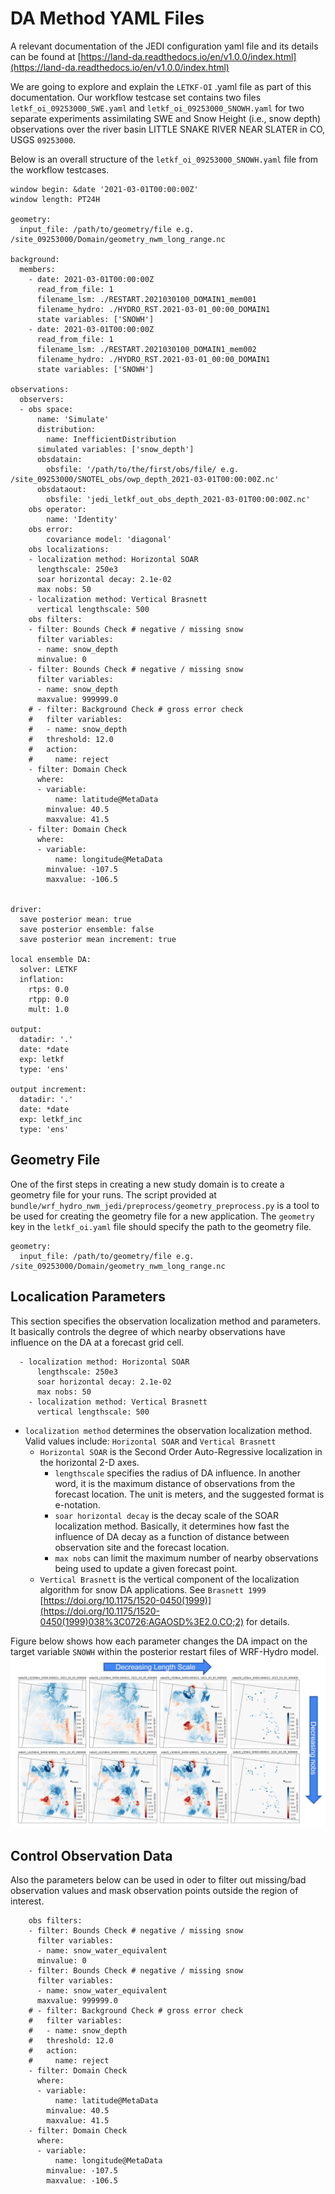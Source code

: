 # DA Method YAML Files

A relevant documentation of the JEDI configuration yaml file and its details can be found at [https://land-da.readthedocs.io/en/v1.0.0/index.html](https://land-da.readthedocs.io/en/v1.0.0/index.html)

We are going to explore and explain the `LETKF-OI` .yaml file as part of this documentation. Our workflow testcase set contains two files `letkf_oi_09253000_SWE.yaml` and `letkf_oi_09253000_SNOWH.yaml` for two separate experiments assimilating SWE and Snow Height (i.e., snow depth) observations over the river basin LITTLE SNAKE RIVER NEAR SLATER in CO, USGS `09253000`.


Below is an overall structure of the `letkf_oi_09253000_SNOWH.yaml` file from the workflow testcases.
```
window begin: &date '2021-03-01T00:00:00Z'
window length: PT24H

geometry:
  input_file: /path/to/geometry/file e.g. /site_09253000/Domain/geometry_nwm_long_range.nc

background:
  members:
    - date: 2021-03-01T00:00:00Z
      read_from_file: 1
      filename_lsm: ./RESTART.2021030100_DOMAIN1_mem001
      filename_hydro: ./HYDRO_RST.2021-03-01_00:00_DOMAIN1
      state variables: ['SNOWH']
    - date: 2021-03-01T00:00:00Z
      read_from_file: 1
      filename_lsm: ./RESTART.2021030100_DOMAIN1_mem002
      filename_hydro: ./HYDRO_RST.2021-03-01_00:00_DOMAIN1
      state variables: ['SNOWH']  

observations:
  observers:
  - obs space:
      name: 'Simulate'
      distribution:
        name: InefficientDistribution
      simulated variables: ['snow_depth']
      obsdatain:
        obsfile: '/path/to/the/first/obs/file/ e.g. /site_09253000/SNOTEL_obs/owp_depth_2021-03-01T00:00:00Z.nc'
      obsdataout:
        obsfile: 'jedi_letkf_out_obs_depth_2021-03-01T00:00:00Z.nc'
    obs operator:
        name: 'Identity'    
    obs error:
        covariance model: 'diagonal'
    obs localizations:
    - localization method: Horizontal SOAR
      lengthscale: 250e3
      soar horizontal decay: 2.1e-02
      max nobs: 50
    - localization method: Vertical Brasnett
      vertical lengthscale: 500  
    obs filters:
    - filter: Bounds Check # negative / missing snow
      filter variables:
      - name: snow_depth
      minvalue: 0
    - filter: Bounds Check # negative / missing snow
      filter variables:
      - name: snow_depth
      maxvalue: 999999.0
    # - filter: Background Check # gross error check
    #   filter variables:
    #   - name: snow_depth
    #   threshold: 12.0
    #   action:
    #     name: reject
    - filter: Domain Check
      where:
      - variable: 
          name: latitude@MetaData
        minvalue: 40.5
        maxvalue: 41.5
    - filter: Domain Check
      where:
      - variable: 
          name: longitude@MetaData
        minvalue: -107.5 
        maxvalue: -106.5
                 

driver:
  save posterior mean: true
  save posterior ensemble: false
  save posterior mean increment: true

local ensemble DA:
  solver: LETKF
  inflation:
    rtps: 0.0
    rtpp: 0.0
    mult: 1.0

output:
  datadir: '.'
  date: *date
  exp: letkf
  type: 'ens'

output increment:
  datadir: '.'
  date: *date
  exp: letkf_inc
  type: 'ens'

```

## Geometry File
One of the first steps in creating a new study domain is to create a geometry file for your runs. 
The script provided at `bundle/wrf_hydro_nwm_jedi/preprocess/geometry_preprocess.py` is a tool to be used for creating the geometry file for a new application.
The `geometry` key in the `letkf_oi.yaml` file should specify the path to the geometry file.

```
geometry:
  input_file: /path/to/geometry/file e.g. /site_09253000/Domain/geometry_nwm_long_range.nc
```
## Localication Parameters
This section specifies the observation localization method and parameters. It basically controls the degree of which nearby observations have influence on the DA at a forecast grid cell. 
```  
  - localization method: Horizontal SOAR
      lengthscale: 250e3
      soar horizontal decay: 2.1e-02
      max nobs: 50
    - localization method: Vertical Brasnett
      vertical lengthscale: 500
```

- `localization method` determines the observation localization method. Valid values include: `Horizontal SOAR` and `Vertical Brasnett`
  - `Horizontal SOAR`	is the Second Order Auto-Regressive localization in the horizontal 2-D axes.
    - `lengthscale` specifies the radius of DA influence. In another word, it is the maximum distance of observations from the forecast location. The unit is meters, and the suggested format is e-notation.
    - `soar horizontal decay` is the decay scale of the SOAR localization method. Basically, it determines how fast the influence of DA decay as a function of distance between observation site and the forecast location. 
    - `max nobs` can limit the maximum number of nearby observations being used to update a given forecast point.
  - `Vertical Brasnett` is the vertical component of the localization algorithm for snow DA applications. See `Brasnett 1999` [https://doi.org/10.1175/1520-0450(1999)](https://doi.org/10.1175/1520-0450(1999)038%3C0726:AGAOSD%3E2.0.CO;2) for details.

Figure below shows how each parameter changes the DA impact on the target variable `SNOWH` within the posterior restart files of WRF-Hydro model.
![plot](./figs/letkf-oi-parameters.JPG)
## Control Observation Data
Also the parameters below can be used in oder to filter out missing/bad observation values and mask observation points outside the region of interest.
```
    obs filters:
    - filter: Bounds Check # negative / missing snow
      filter variables:
      - name: snow_water_equivalent
      minvalue: 0
    - filter: Bounds Check # negative / missing snow
      filter variables:
      - name: snow_water_equivalent
      maxvalue: 999999.0
    # - filter: Background Check # gross error check
    #   filter variables:
    #   - name: snow_depth
    #   threshold: 12.0
    #   action:
    #     name: reject
    - filter: Domain Check
      where:
      - variable:
          name: latitude@MetaData
        minvalue: 40.5
        maxvalue: 41.5
    - filter: Domain Check
      where:
      - variable:
          name: longitude@MetaData
        minvalue: -107.5
        maxvalue: -106.5

```
